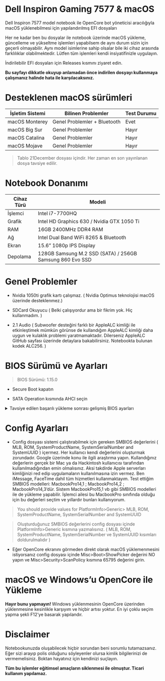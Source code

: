 # Dell Inspiron Gaming 7577 & macOS 

Dell Inspiron 7577 model notebook ile OpenCore bot yöneticisi aracılığıyla macOS yüklenebilmesi için yapılandırılmış EFI dosyaları

Her ne kadar ben bu dosyalar ile notebook üzerinde macOS yükleme, güncelleme ve yükseltme işlemleri yapabilsem de aynı durum sizin için geçerli olmayabilir. Aynı model isimlerine sahip olsalar bile iki cihaz arasında farklılıklar olabilmektedir. Lütfen tüm işlemleri kendi insiyatifinizle uygulayın.

İndirilebilir EFI dosyaları için Releases kısmını ziyaret edin.

<b> Bu sayfayı dikkatle okuyup anlamadan önce indirilen dosyayı kullanmaya çalışmanız halinde hata ile karşılacaksınız.</b>

# Desteklenen macOS sürümleri

| İşletim Sistemi		| Bilinen Problemler 			| Test Durumu 	|
| ----------- 		| ---------- 				| ------	|
| macOS Monterey  	| Genel Problemler + Bluetooth          		| Evet             	|
| macOS Big Sur  	| Genel  Problemler         	| Hayır            	|
| macOS Catalina  	| Genel Problemler          	| Hayır              	|
| macOS Mojave	| Genel Problemler          	| Hayır              	|

> Tablo 21December dosyası içindir. Her zaman en son yayınlanan dosya tavsiye edilir.

# Notebook Donanımı 

| Cihaz Türü		| Modeli 	|
|-------------	| --------- 	|			
| İşlemci			| Intel i7-7700HQ |
| Grafik		| Intel HD Graphics 630 / Nvidia GTX 1050 Ti |
| RAM		| 16GB 2400MHz DDR4 RAM |
| Ağ		| Intel Dual Band WiFi 8265 & Bluetooth |
| Ekran		| 15.6” 1080p IPS Display |
| Depolama		| 128GB Samsung M.2 SSD (SATA) / 256GB Samsung 860 Evo SSD |

# Genel Problemler

* Nvidia 1050ti grafik kartı çalışmaz. ( Nvidia Optimus teknolojisi macOS üzerinde desteklenmez.)

* SDCard Okuyucu ( Belki çalışıyordur ama bir fikrim yok. Hiç kullanmadım. )

* 2.1 Audio ( Subwoofer desteğini farklı bir AppleALC kimliği ile etkinleştimek mümkün görünse de kullandığım AppleALC kimliği daha uygun ve kulaklık problemi yaratmamaktadır. Dilerseniz AppleALC GitHub sayfası üzerinde detaylara bakabilirsiniz. Notebookta bulunan kodek ALC256. )

# BIOS Sürümü ve Ayarları

> BIOS Sürümü: 1.15.0

* Secure Boot kapatın 

* SATA Operation kısmında AHCI seçin

<details>
<summary>Tavsiye edilen başarılı yükleme sonrası gelişmiş BIOS ayarları </summary>

	
Burada bahsedilen adımlar başarılı bir yükleme ve kullanım için zorunlu olmasa da kullanım açısından tavsiye edilen yöntemlerdir. Ben bu gelişmiş ayarlarla kullanıyor olmama rağmen config dosyasından bunları çıkarttım çünkü yeni başlayanların kafasını karıştırabiliyor.

  
<b> Önemli Uyarı 1: Bu kısımda yapacağınız değişiklikler BIOS güncellemesi ya da aynı sürümü tekrar yüklemeniz sonrasında varsayılan ayarlara geri dönecektir. Eğer BIOS pilini fiziksel olarak söküp takarsanız yine sıfırlanır. Aynı adımların tekrar uygulanması gerekir.</b>


Bu kısımdaki komutları girebilmeniz için aşağıdaki adımı uygulayın;

OpenCore seçici kısmında AdvancedBIOSSetings uygulamasını çalıştırın

Aşağıda açıklamalarıya birlikte verilmiş kodları uygulama ekranında yazıp “Enter” tuşu ile uygulayın. İşlemleri bitirdiğinizde “reboot” yazarak sistemi tekrar başlatabilirsiniz (tırnak işaretleri hariç)


| Komut			| Açıklama 		|
|---------		| ----------- 		|			
| setup_var 0x4DE 0x00	| CFG Lock Kapatır	|

> CFG LOCK HAKKINDA UYARI: Bu komutu uyguladıktan sonra, config dosyası içerisinden Kernel>Quirks>AppleXcpmCfgLock ayarını kapalı duruma getirin. İkisinin bi arada kullanılması çakışmalar yaratabilir. Bu özelliği kapatmak için komutu uyguladık.

  </details>  
  
# Config Ayarları

* Config dosyası sistemi çalıştırabilmek için gereken SMBIOS değerlerini ( MLB, ROM, SystemProductName, SystemSerialNumber and SystemUUID ) içermez. Her kullanıcı kendi değerlerini oluşturmak zorundadır. Google üzerinde konu ile ilgili araştırma yapın. Kullandığınız değerlerin gerçek bir Mac ya da Hackintosh kullanıcısı tarafından kullanılmadığından emin olmalısınız. Aksi takdirde Apple serverları kimliğinizi red edip uygulamaların kullanılmasına izin vermez. Ben iMessage, FaceTime dahil tüm hizmetleri kullanmaktayım. Test ettiğim SMBIOS modelleri: MacbookPro14,1 ; MacbookPro14,2 ; MacbookPro14,3’dür. Sistem MacbookPro15,1 vb gibi SMBIOS modelleri ile de yükleme yapabilir. İşlemci ailesi bu MacbookPro sınıfında olduğu için bu değerleri seçtim ve yıllardır bunları kullanıyorum.

> You should provide values for PlatformInfo>Generic> MLB, ROM, SystemProductName, SystemSerialNumber and SystemUUID

> Oluşturduğunuz SMBIOS değerlerini config dosyası içinde PlatformInfo>Generic kısmına yazmalısınız. ( MLB, ROM, SystemProductName, SystemSerialNumber ve SystemUUID
kısımları doldurulmalıdır )

* Eğer OpenCore ekranını görmeden direkt olarak macOS yüklemenmesini istiyorsanız config dosyası içinde Misc>Boot>ShowPicker değerini NO yapın ve Misc>Security>ScanPolicy kısmına 65795 değerini girin.

# macOS ve Windows’u OpenCore ile Yükleme

<b> Hayır bunu yapmayın! </b> Windows yüklenmesinin OpenCore üzerinden yüklenmesine kesinlikle karşıyım ve hiçbir artısı yoktur. En iyi çoklu seçim yapma şekli F12’ye basarak yapılandır.
# Disclaimer

Notebookunuzda oluşabilecek hiçbir sorundan beni sorumlu tutamazsanız. Eğer sizi arayıp polis olduğunu söyleyenler olursa kimlik bilgilerinizi de vermemelisiniz. Boktan hayatınız için kendinizi suçlayın.

<strong> Tüm bu işlemler eğitimsel amaçların siklenmesi ile olmuştur. Ticari kullanım yapılamaz. </strong>
